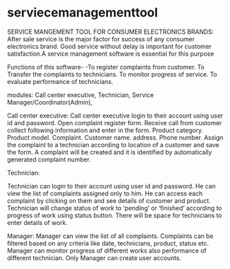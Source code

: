 # serviecemanagementtool

SERVICE MANGEMENT TOOL FOR CONSUMER ELECTRONICS BRANDS:
After sale service is the major factor for success of any consumer electronics brand.
Good service without delay is important for customer satisfaction.A service management software is essential for this purpose


Functions of this software-
-To register complaints from customer.
To Transfer the complaints to technicians.
To monitor progress of service.
To evaluate performance of technicians.


modules:
Call center executive,
Technician,
Service Manager/Coordinator(Admin),

Call center executive:
Call center executive login to their account using user id and password.
Open complaint register form.
Receive call from customer collect following information and enter in the form.
Product category.
Product model.
Complaint.
Customer name.
address.
Phone number.
Assign the complaint to a technician according to location of a customer and save the form.
A complaint will be created and it is identified by automatically generated complaint number.


Technician:

Technician can login to their account using user id and password.
He can view the list of complaints assigned only to him.
He can access each complaint by clicking on them and see details of customer and product.
Technician will change status of work to ‘pending’ or ‘finished’ according to progress of work using status button.
There will be space for technicians to enter details of work.

Manager:
Manager can view the list of all complaints.
Complaints can be filtered based on any criteria like date, technicians, product, status etc.
Manager can monitor progress of different works also performance of different technician.
Only Manager can create user accounts.
